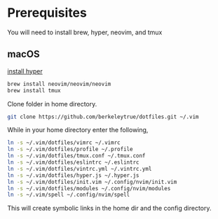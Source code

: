 # Prerequisites
You will need to install brew, hyper, neovim, and tmux

## macOS

[install hyper](https://hyper.is/)

```bash
brew install neovim/neovim/neovim
brew install tmux
```

Clone folder in home directory.

```bash
git clone https://github.com/berkeleytrue/dotfiles.git ~/.vim
```


While in your home directory enter the following,

```bash
ln -s ~/.vim/dotfiles/vimrc ~/.vimrc
ln -s ~/.vim/dotfiles/profile ~/.profile
ln -s ~/.vim/dotfiles/tmux.conf ~/.tmux.conf
ln -s ~/.vim/dotfiles/eslintrc ~/.eslintrc
ln -s ~/.vim/dotfiles/vintrc.yml ~/.vintrc.yml
ln -s ~/.vim/dotfiles/hyper.js ~/.hyper.js
ln -s ~/.vim/dotfiles/init.vim ~/.config/nvim/init.vim
ln -s ~/.vim/dotfiles/modules ~/.config/nvim/modules
ln -s ~/.vim/spell ~/.config/nvim/spell
```

This will create symbolic links in the home dir and the config
directory.
